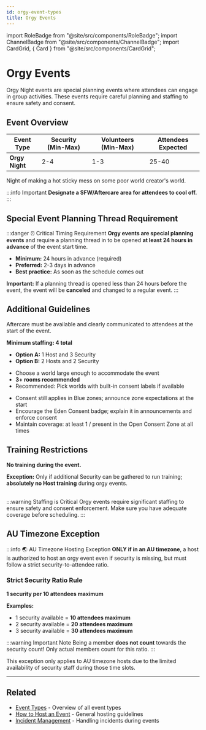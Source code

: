 ```yaml
---
id: orgy-event-types
title: Orgy Events
---
```


import RoleBadge from "@site/src/components/RoleBadge";
import ChannelBadge from "@site/src/components/ChannelBadge";
import CardGrid, { Card } from "@site/src/components/CardGrid";

# Orgy Events

Orgy Night events are special planning events where attendees can engage in group activities. These events require careful planning and staffing to ensure safety and consent.

## Event Overview

| Event Type     | Security (Min-Max) | Volunteers (Min-Max) | Attendees Expected |
| -------------- | ------------------ | -------------------- | ------------------ |
| **Orgy Night** | 2-4                | 1-3                  | 25-40              |

Night of making a hot sticky mess on some poor world creator's world.

:::info Important
**Designate a SFW/Aftercare area for attendees to cool off.**
:::

## Special Event Planning Thread Requirement

:::danger ⏰ Critical Timing Requirement
**Orgy events are special planning events** and require a planning thread in <ChannelBadge variant="post" label="📘special-event-planning" link="https://discord.com/channels/734595073920204940/741166096421486645" /> to be opened **at least 24 hours in advance** of the event start time.

- **Minimum:** 24 hours in advance (required)
- **Preferred:** 2-3 days in advance
- **Best practice:** As soon as the schedule comes out

**Important:** If a planning thread is opened less than 24 hours before the event, the event will be **canceled** and changed to a regular event.
:::

## Additional Guidelines

<CardGrid columns={3}>
  <Card title="Aftercare" status="success" icon="💜">
    <p>Aftercare must be available and clearly communicated to attendees at the start of the event.</p>
  </Card>

  <Card title="Staffing Requirements" status="warning" icon="👥">
    <p><strong>Minimum staffing: 4 total</strong></p>
    <ul>
      <li><strong>Option A:</strong> 1 Host and 3 Security</li>
      <li><strong>Option B:</strong> 2 Hosts and 2 Security</li>
    </ul>
  </Card>

  <Card title="World Selection" status="info" icon="🌍">
    <ul>
      <li>Choose a world large enough to accommodate the event</li>
      <li><strong>3+ rooms recommended</strong></li>
      <li>Recommended: Pick worlds with built-in consent labels if available</li>
    </ul>
  </Card>
</CardGrid>

  <Card title="Consent & Safety" status="error" icon="🛡️">
    <ul>
      <li>Consent still applies in Blue zones; announce zone expectations at the start</li>
      <li>Encourage the Eden Consent badge; explain it in announcements and enforce consent</li>
      <li>Maintain coverage: at least 1 <RoleBadge role="Event Host" color="#f75edb" />/<RoleBadge role="Event Security" color="#3fa7ff" /> present in the Open Consent Zone at all times</li>
    </ul>
  </Card>

## Training Restrictions

<Card title="No Training During Event" status="warning" icon="🚫">
  <p><strong>No training during the event.</strong></p>
  <p><strong>Exception:</strong> Only if additional Security can be gathered to run training; <strong>absolutely no Host training</strong> during orgy events.</p>
</Card>
<br/>
:::warning Staffing is Critical
Orgy events require significant staffing to ensure safety and consent enforcement. Make sure you have adequate coverage before scheduling.
:::

## AU Timezone Exception

:::info 🌏 AU Timezone Hosting Exception
**ONLY if in an AU timezone**, a host is authorized to host an orgy event even if security is missing, but must follow a strict security-to-attendee ratio.

### Strict Security Ratio Rule

**1 security per 10 attendees maximum**

**Examples:**

- 1 security available = **10 attendees maximum**
- 2 security available = **20 attendees maximum**
- 3 security available = **30 attendees maximum**

:::warning Important Note
Being a <RoleBadge role="Senior Event Team" color="#3fa7ff" /> member **does not count** towards the security count! Only actual <RoleBadge role="Event Security" color="#3fa7ff" /> members count for this ratio.
:::

This exception only applies to AU timezone hosts due to the limited availability of security staff during those time slots.

---

## Related

- [Event Types](../event-types) - Overview of all event types
- [How to Host an Event](../Hosts/how-to-host-an-event) - General hosting guidelines
- [Incident Management](../Security/incident-management-guidelines) - Handling incidents during events
